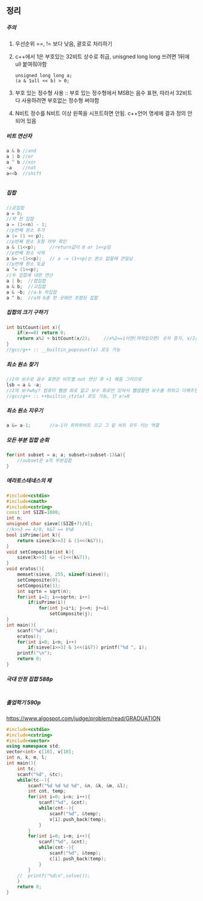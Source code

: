 ## 정리



##### 주의

1. 우선순위 ==, != 보다 낮음, 괄호로 처리하기

2. c++에서 1은 부호있는 32비트 상수로 취급, unisgned long long 쓰려면 1뒤에 ull 붙여줘야함

   ```
   unsigned long long a;
   (a & 1ull << b) > 0; 
   ```

3. 부호 있는 정수형 사용 :: 부호 있는 정수형에서 MSB는 음수 표현, 따라서 32비트 다 사용하려면 부호없는 정수형 써야함

4. N비트 정수를 N비트 이상 왼쪽을 시프트하면 안됨. c++언어 명세에 결과 정의 안되어 있음



##### 비트 연산자

```c++
a & b //and
a | b //or
a ^ b //xor
~a 	  //not
a<<b  //shift
```

###### 

##### 집합

```c++
//공집합
a = 0;
//꽉 찬 집합
a = (1<<n) - 1;
//p번째 원소 추가
a |= (1 << p);
//p번째 원소 포함 여부 확인
a & (1<<p);		//return값이 0 or 1<<p임
//p번째 원소 삭제
a &= ~(1<<p);	// a -= (1<<p)는 원소 없을때 큰일남
//p번째 원소 토글
a ^= (1<<p);
//두 집합에 대한 연산
a | b;  //합집합
a & b;  //교집합
a & ~b; //a-b 차집합
a ^ b;	//a와 b중 한 곳에만 포함된 집합
```



##### 집합의 크기 구하기

```c++
int bitCount(int x){
	if(x==0) return 0;
	return x%2 + bitCount(x/2);		//x%2==1이면(켜져있으면) 숫자 증가, x/2는 x>>1
}
//gcc/g++ :: __builtin_popcount(a) 로도 가능
```

##### 최소 원소 찾기

```c++
//2의 보수로 음수 표현은 비트별 not 연산 후 +1 해줌 그러므로
lsb = a & -a;
//2의 보수why? 컴퓨터 뺄셈 회로 없고 보수 회로만 있어서 뺄셈할땐 보수를 취하고 더해주면 됨
//gcc/g++ :: ++builtin_ctz(a) 로도 가능, 단 a!=0
```

##### 최소 원소 지우기

```c++
a &= a-1;		//a-1이 최하위비트 끄고 그 밑 비트 모두 키는 역할
```

##### 모든 부분 집합 순회

```c++
for(int subset = a; a; subset=(subset-1)&a){
	//subset은 a의 부분집합
}
```

#### 

##### 에라토스테네스의 체

```c++
#include<cstdio>
#include<cmath>
#include<cstring>
const int SIZE=1000;
int n;
unsigned char sieve[(SIZE+7)/8];
//k>>3 == k/8, k&7 == k%8
bool isPrime(int k){
	return sieve[k>>3] & (1<<(k&7));
}
void setComposite(int k){
	sieve[k>>3] &= ~(1<<(k&7));
}
void eratos(){
	memset(sieve, 255, sizeof(sieve));
	setComposite(0);
	setComposite(1);
	int sqrtn = sqrt(n);
	for(int i=2; i<=sqrtn; i++)
		if(isPrime(i))
			for(int j=i*i; j<=n; j+=i)
				setComposite(j);
}
int main(){
	scanf("%d",&n);
	eratos();
	for(int i=0; i<n; i++)
		if(sieve[i>>3] & 1<<(i&7)) printf("%d ", i);
	printf("\n");
	return 0;
}
```

##### 극대 안정 집합 588p

```c++

```

##### 졸업학기 590p

https://www.algospot.com/judge/problem/read/GRADUATION

```c++
#include<cstdio>
#include<cstring>
#include<vector>
using namespace std;
vector<int> c[10], v[10];
int n, k, m, l;
int main(){
	int tc;
	scanf("%d", &tc);
	while(tc--){
		scanf("%d %d %d %d", &n, &k, &m, &l);
		int cnt, temp;
		for(int i=0; i<n; i++){
			scanf("%d", &cnt);
			while(cnt--){
				scanf("%d", &temp);
				v[i].push_back(temp);
			}
		}
		for(int i=0; i<m; i++){
			scanf("%d", &cnt);
			while(cnt--){
				scanf("%d", &temp);
				c[i].push_back(temp);
			}
		}
	//	printf("%d\n",solve());
	}
	return 0;
}
```

